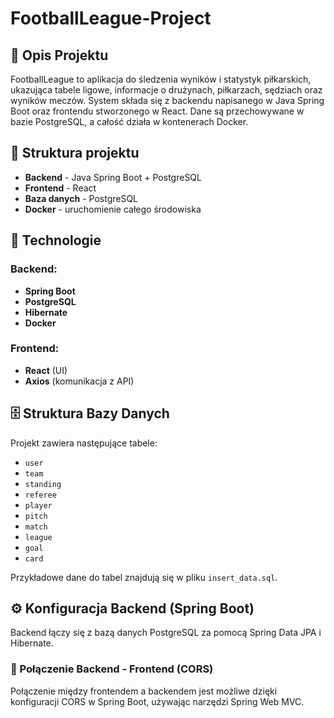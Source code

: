 # FootballLeague-Project


## 📌 Opis Projektu
FootballLeague to aplikacja do śledzenia wyników i statystyk piłkarskich, ukazująca tabele ligowe, informacje o drużynach, piłkarzach, sędziach oraz wyników meczów. System składa się z backendu napisanego w Java Spring Boot oraz frontendu stworzonego w React. Dane są przechowywane w bazie PostgreSQL, a całość działa w kontenerach Docker.

## 📂 Struktura projektu
- **Backend** - Java Spring Boot + PostgreSQL
- **Frontend** - React
- **Baza danych** - PostgreSQL
- **Docker** - uruchomienie całego środowiska

## 🔧 Technologie
### Backend:
- **Spring Boot** 
- **PostgreSQL** 
- **Hibernate** 
- **Docker** 

### Frontend:
- **React** (UI)
- **Axios** (komunikacja z API)

## 🗄️ Struktura Bazy Danych
Projekt zawiera następujące tabele:
- `user`
- `team`
- `standing`
- `referee`
- `player`
- `pitch`
- `match`
- `league`
- `goal`
- `card`

Przykładowe dane do tabel znajdują się w pliku `insert_data.sql`.

## ⚙️ Konfiguracja Backend (Spring Boot)
Backend łączy się z bazą danych PostgreSQL za pomocą Spring Data JPA i Hibernate.

### 🔗 Połączenie Backend - Frontend (CORS)
Połączenie między frontendem a backendem jest możliwe dzięki konfiguracji CORS w Spring Boot, używając narzędzi Spring Web MVC.








